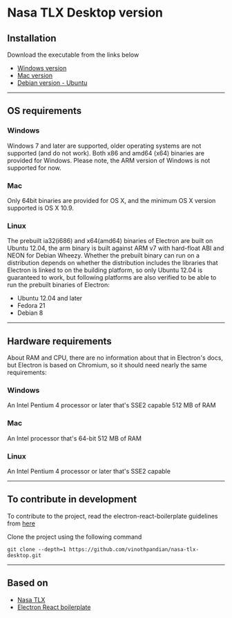 # Nasa TLX Desktop version

## Installation

Download the executable from the links below

* [Windows version][windows]
* [Mac version][mac]
* [Debian version - Ubuntu][debian]

---

## OS requirements

### Windows

Windows 7 and later are supported, older operating systems are not supported (and do not work).
Both x86 and amd64 (x64) binaries are provided for Windows. Please note, the ARM version of Windows is not supported for now.

### Mac

Only 64bit binaries are provided for OS X, and the minimum OS X version supported is OS X 10.9.

### Linux

The prebuilt ia32(i686) and x64(amd64) binaries of Electron are built on Ubuntu 12.04, the arm binary is built against ARM v7 with hard-float ABI and NEON for Debian Wheezy.
Whether the prebuilt binary can run on a distribution depends on whether the distribution includes the libraries that Electron is linked to on the building platform, so only Ubuntu 12.04 is guaranteed to work, but following platforms are also verified to be able to run the prebuilt binaries of Electron:

* Ubuntu 12.04 and later
* Fedora 21
* Debian 8

---

## Hardware requirements

About RAM and CPU, there are no information about that in Electron's docs, but Electron is based on Chromium, so it should need nearly the same requirements:

### Windows

An Intel Pentium 4 processor or later that's SSE2 capable
512 MB of RAM

### Mac

An Intel processor that's 64-bit 512 MB of RAM

### Linux

An Intel Pentium 4 processor or later that's SSE2 capable

---

## To contribute in development

To contribute to the project, read the electron-react-boilerplate guidelines from [here][contribution]

Clone the project using the following command

```
git clone --depth=1 https://github.com/vinothpandian/nasa-tlx-desktop.git
```

---

## Based on

* [Nasa TLX][nasa-tlx]
* [Electron React boilerplate][electron-react-boilerplate]

[mac]: https://github.com/vinothpandian/nasa-tlx-desktop/raw/releases/NasaTLX-1.0.0.dmg
[debian]: https://github.com/vinothpandian/nasa-tlx-desktop/raw/releases/nasa-tlx-desktop_1.0.0_amd64.deb
[windows]: https://github.com/vinothpandian/nasa-tlx-desktop/releases/download/1.0.0/NasaTLX.Setup.1.0.0.exe
[nasa-tlx]: https://humansystems.arc.nasa.gov/groups/tlx/
[electron-react-boilerplate]: https://github.com/chentsulin/electron-react-boilerplate
[contribution]: https://github.com/chentsulin/electron-react-boilerplate/blob/master/README.md
